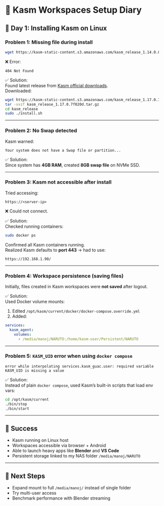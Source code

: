 # 🚀 Kasm Workspaces Setup Diary

## 📌 Day 1: Installing Kasm on Linux

### Problem 1: Missing file during install
```bash
wget https://kasm-static-content.s3.amazonaws.com/kasm_release_1.14.0.0fd4c7.tar.gz
```
❌ Error:
```
404 Not Found
```

✅ Solution:  
Found latest release from [Kasm official downloads](https://www.kasmweb.com/downloads).  
Downloaded:
```bash
wget https://kasm-static-content.s3.amazonaws.com/kasm_release_1.17.0.7f020d.tar.gz
tar -xvzf kasm_release_1.17.0.7f020d.tar.gz
cd kasm_release
sudo ./install.sh
```

---

### Problem 2: No Swap detected
Kasm warned:
```
Your system does not have a Swap file or partition...
```

✅ Solution:  
Since system has **4GB RAM**, created **8GB swap file** on NVMe SSD.

---

### Problem 3: Kasm not accessible after install
Tried accessing:
```
https://<server-ip>
```
❌ Could not connect.

✅ Solution:  
Checked running containers:
```bash
sudo docker ps
```
Confirmed all Kasm containers running.  
Realized Kasm defaults to **port 443** → had to use:
```
https://192.168.1.90/
```

---

### Problem 4: Workspace persistence (saving files)
Initially, files created in Kasm workspaces were **not saved** after logout.

✅ Solution:  
Used Docker volume mounts:
1. Edited `/opt/kasm/current/docker/docker-compose.override.yml`
2. Added:
```yaml
services:
  kasm_agent:
    volumes:
      - /media/manoj/NARUTO:/home/kasm-user/Persistent/NARUTO
```

---

### Problem 5: `KASM_UID` error when using `docker compose`
```
error while interpolating services.kasm_guac.user: required variable KASM_UID is missing a value
```

✅ Solution:  
Instead of plain `docker compose`, used Kasm’s built-in scripts that load env vars:

```bash
cd /opt/kasm/current
./bin/stop
./bin/start
```

---

## 🎉 Success
- Kasm running on Linux host  
- Workspaces accessible via browser + Android  
- Able to launch heavy apps like **Blender** and **VS Code**  
- Persistent storage linked to my NAS folder `/media/manoj/NARUTO`  

---

## 🔮 Next Steps
- Expand mount to full `/media/manoj/` instead of single folder  
- Try multi-user access  
- Benchmark performance with Blender streaming  

